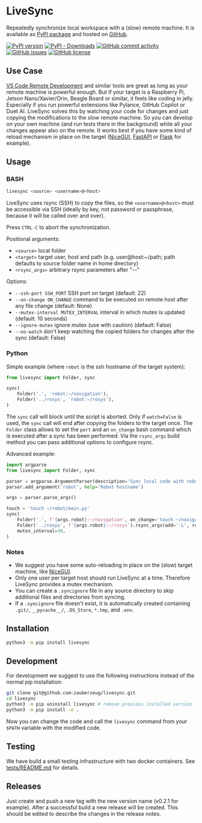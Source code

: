 # LiveSync

Repeatedly synchronize local workspace with a (slow) remote machine.
It is available as [PyPI package](https://pypi.org/project/livesync/) and hosted on [GitHub](https://github.com/zauberzeug/livesync).

[![PyPI version](https://badge.fury.io/py/livesync.svg)](https://pypi.org/project/livesync/)
[![PyPI - Downloads](https://img.shields.io/pypi/dm/livesync)](https://pypi.org/project/livesync/)
[![GitHub commit activity](https://img.shields.io/github/commit-activity/m/zauberzeug/livesync)](https://github.com/zauberzeug/livesync/graphs/commit-activity)
[![GitHub issues](https://img.shields.io/github/issues/zauberzeug/livesync)](https://github.com/zauberzeug/livesync/issues)
[![GitHub license](https://img.shields.io/github/license/zauberzeug/livesync)](https://github.com/zauberzeug/livesync/blob/main/LICENSE)

## Use Case

[VS Code Remote Development](https://code.visualstudio.com/docs/remote/remote-overview) and similar tools are great as long as your remote machine is powerful enough.
But if your target is a Raspberry Pi, Jetson Nano/Xavier/Orin, Beagle Board or similar, it feels like coding in jelly.
Especially if you run powerful extensions like Pylance, GitHub Copilot or Duet AI.
LiveSync solves this by watching your code for changes and just copying the modifications to the slow remote machine.
So you can develop on your own machine (and run tests there in the background) while all your changes appear also on the remote.
It works best if you have some kind of reload mechanism in place on the target ([NiceGUI](https://nicegui.io), [FastAPI](https://fastapi.tiangolo.com/) or [Flask](https://flask.palletsprojects.com/) for example).

## Usage

### BASH

```bash
livesync <source> <username>@<host>
```

LiveSync uses rsync (SSH) to copy the files, so the `<username>@<host>` must be accessible via SSH (ideally by key, not password or passphrase, because it will be called over and over).

Press `CTRL-C` to abort the synchronization.

Positional arguments:

- `<source>`
  local folder
- `<target>`
  target user, host and path (e.g. user@host:~/path; path defaults to source folder name in home directory)
- `<rsync_args>`
  arbitrary rsync parameters after "--"

Options:

- `--ssh-port SSH_PORT`
  SSH port on target (default: 22)
- `--on-change ON_CHANGE`
  command to be executed on remote host after any file change (default: None)
- `--mutex-interval MUTEX_INTERVAL`
  interval in which mutex is updated (default: 10 seconds)
- `--ignore-mutex`
  ignore mutex (use with caution) (default: False)
- `--no-watch`
  don't keep watching the copied folders for changes after the sync (default: False)

### Python

Simple example (where `robot` is the ssh hostname of the target system):

```py
from livesync import Folder, sync

sync(
    Folder('.', 'robot:~/navigation'),
    Folder('../rosys', 'robot:~/rosys'),
)
```

The `sync` call will block until the script is aborted.
Only if `watch=False` is used, the `sync` call will end after copying the folders to the target once.
The `Folder` class allows to set the `port` and an `on_change` bash command which is executed after a sync has been performed.
Via the `rsync_args` build method you can pass additional options to configure rsync.

Advanced example:

```py
import argparse
from livesync import Folder, sync

parser = argparse.ArgumentParser(description='Sync local code with robot.')
parser.add_argument('robot', help='Robot hostname')

args = parser.parse_args()

touch = 'touch ~/robot/main.py'
sync(
    Folder('.', f'{args.robot}:~/navigation', on_change='touch ~/navigation/main.py'),
    Folder('../rosys', f'{args.robot}:~/rosys').rsync_args(add='-L', remove='--checksum'),
    mutex_interval=30,
)
```

### Notes

- We suggest you have some auto-reloading in place on the (slow) target machine, like [NiceGUI](https://nicegui.io).
- Only one user per target host should run LiveSync at a time. Therefore LiveSync provides a mutex mechanism.
- You can create a `.syncignore` file in any source directory to skip additional files and directories from syncing.
- If a `.syncignore` file doesn't exist, it is automatically created containing `.git/`, `__pycache__/`, `.DS_Store`, `*.tmp`, and `.env`.

## Installation

```bash
python3 -m pip install livesync
```

## Development

For development we suggest to use the following instructions instead of the normal pip installation:

```bash
git clone git@github.com:zauberzeug/livesync.git
cd livesync
python3 -m pip uninstall livesync # remove previous installed version
python3 -m pip install -e .
```

Now you can change the code and call the `livesync` command from your `$PATH` variable with the modified code.

## Testing

We have build a small testing infrastructure with two docker containers.
See [tests/README.md](https://github.com/zauberzeug/livesync/blob/main/tests/README.md) for details.

## Releases

Just create and push a new tag with the new version name (v0.2.1 for example).
After a successful build a new release will be created.
This should be edited to describe the changes in the release notes.
